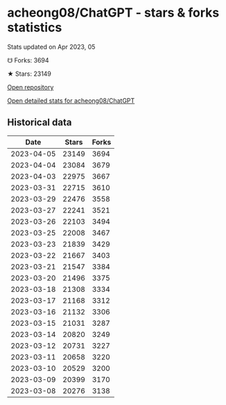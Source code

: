 # acheong08/ChatGPT - stars & forks statistics

Stats updated on Apr 2023, 05

☋ Forks: 3694

★ Stars: 23149

[Open repository](https://github.com/acheong08/ChatGPT)

[Open detailed stats for acheong08/ChatGPT](https://reviewgithub.com/rep/acheong08/ChatGPT)

## Historical data
| Date | Stars | Forks |
|------|-------|-------|
| 2023-04-05 | 23149 | 3694 | 
| 2023-04-04 | 23084 | 3679 | 
| 2023-04-03 | 22975 | 3667 | 
| 2023-03-31 | 22715 | 3610 | 
| 2023-03-29 | 22476 | 3558 | 
| 2023-03-27 | 22241 | 3521 | 
| 2023-03-26 | 22103 | 3494 | 
| 2023-03-25 | 22008 | 3467 | 
| 2023-03-23 | 21839 | 3429 | 
| 2023-03-22 | 21667 | 3403 | 
| 2023-03-21 | 21547 | 3384 | 
| 2023-03-20 | 21496 | 3375 | 
| 2023-03-18 | 21308 | 3334 | 
| 2023-03-17 | 21168 | 3312 | 
| 2023-03-16 | 21132 | 3306 | 
| 2023-03-15 | 21031 | 3287 | 
| 2023-03-14 | 20820 | 3249 | 
| 2023-03-12 | 20731 | 3227 | 
| 2023-03-11 | 20658 | 3220 | 
| 2023-03-10 | 20529 | 3200 | 
| 2023-03-09 | 20399 | 3170 | 
| 2023-03-08 | 20276 | 3138 | 

